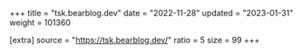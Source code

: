 +++
title = "tsk.bearblog.dev"
date = "2022-11-28"
updated = "2023-01-31"
weight = 101360

[extra]
source = "https://tsk.bearblog.dev/"
ratio = 5
size = 99
+++
